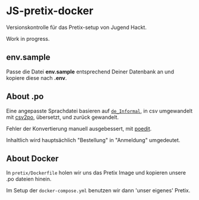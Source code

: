# JS-pretix-docker

Versionskontrolle für das Pretix-setup von Jugend Hackt.

Work in progress.

## env.sample
Passe die Datei **env.sample** entsprechend Deiner Datenbank an und kopiere diese nach **.env**.

## About .po

Eine angepasste Sprachdatei basieren auf [`de_Informal`](https://github.com/pretix/pretix/tree/master/src/pretix/locale/de_Informal), in csv umgewandelt mit [csv2po](http://docs.translatehouse.org/projects/translate-toolkit/en/latest/commands/csv2po.html),
übersetzt, und zurück gewandelt.

Fehler der Konvertierung manuell ausgebessert, mit [poedit](https://poedit.net).

Inhaltlich wird hauptsächlich "Bestellung" in "Anmeldung" umgedeutet.

## About Docker

In `pretix/Dockerfile` holen wir uns das Pretix Image und kopieren unsere .po dateien hinein.

Im Setup der `docker-compose.yml` benutzen wir dann 'unser eigenes' Pretix.

